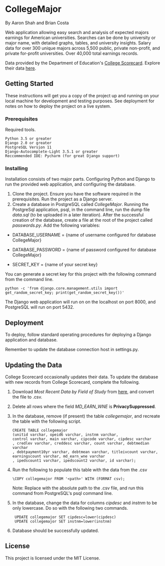 # CollegeMajor

By Aaron Shah and Brian Costa

Web application allowing easy search and analysis of expected majors earnings for American universities. Searches can be done
by university or major name, with detailed graphs, tables, and university insights. Salary data for over 300 unique majors across 5,500 public, private non-profit, and private for-profit universities. Over 40,000 total earnings records.

Data provided by the Department of Education's [College Scorecard](https://collegescorecard.ed.gov/). Explore their data [here](https://collegescorecard.ed.gov/data/). 


## Getting Started

These instructions will get you a copy of the project up and running on your local machine for development and testing purposes. See deployment for notes on how to deploy the project on a live system.

### Prerequisites

Required tools.

```
Python 3.5 or greater
Django 2.0 or greater
PostgreSQL Version 11
Django-Autocomplete-Light 3.5.1 or greater
Reccommended IDE: Pycharm (for great Django support)  
```

### Installing

Installation consists of two major parts. Configuring Python and Django to run the provided web application,
and configuring the database. 

1. Clone the project. Ensure you have the software required in the prerequisites. Run the project as a Django server.
2. Create a database in PostgreSQL called *CollegeMajor*. Running the PostgreSql application, psql, in the command line,
run the dump file *data.sql* (to be uploaded in a later iteration). After the successful creation of the database, 
create a file at the root of the project called *passwords.py*. Add the following variables:

- DATABASE_USERNAME = {name of username configured for database CollegeMajor}

- DATABASE_PASSWORD = {name of password configured for database CollegeMajor}

- SECRET_KEY = {name of your secret key} 

You can generate a secret key for this project with the following command from the command line.

```
python -c 'from django.core.management.utils import get_random_secret_key; print(get_random_secret_key())'
```

The Django web application will run on on the localhost on port 8000, and PostgreSQL will run on port 5432.


## Deployment

To deploy, follow standard operating procedures for deploying a Django application and database.

Remember to update the database connection host in settings.py.

## Updating the Data

College Scorecard occasionally updates their data. To update the database with new records from College Scorecard,
 complete the following. 
 
 1. Download *Most Recent Data by Field of Study* from [here](https://collegescorecard.ed.gov/data/),
  and convert the file to .csv.
 2. Delete all rows where the field *MD_EARN_WNE* is **PrivacySuppressed**.
 3. In the database, remove (if present) the table *collegemajor*, and recreate the table with the following script. 
 
     ```
    CREATE TABLE collegemajor
    (unitid varchar, opeid6 varchar, instnm varchar, 
    control varchar, main varchar, cipcode varchar, cipdesc varchar
    , credlev varchar, creddesc varchar, count varchar, debtmedian varchar
    , debtpayment10yr varchar, debtmean varchar, titleivcount varchar, earningscount varchar, md_earn_wne varchar
    , ipedscount1 varchar, ipedscount2 varchar, id varchar);
    ```

 4. Run the following to populate this table with the data from the .csv 
 
    ```
    \COPY collegemajor FROM '<path>' WITH (FORMAT csv);
    ``` 

    Note: Replace <path> with the absolute path to the .csv file,
     and run this command from PostgreSQL's psql command line.
    
  5. In the database, change the data for columns *cipdesc* and *instnm* to be only lowercase.
   Do so with the following two commands.
   
       ```
        UPDATE collegemajor SET cipdesc=lower(cipdesc)
        UPDATE collegemajor SET instnm=lower(instnm)
       ``` 
  6. Database should be successfully updated.
 
 ## License

This project is licensed under the MIT License.
